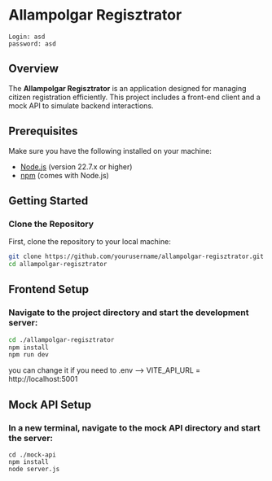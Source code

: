 # Allampolgar Regisztrator
```
Login: asd
password: asd
```

## Overview

The **Allampolgar Regisztrator** is an application designed for managing citizen registration efficiently. This project includes a front-end client and a mock API to simulate backend interactions. 

## Prerequisites

Make sure you have the following installed on your machine:

- [Node.js](https://nodejs.org/) (version 22.7.x or higher)
- [npm](https://www.npmjs.com/) (comes with Node.js)

## Getting Started

### Clone the Repository

First, clone the repository to your local machine:

```bash
git clone https://github.com/yourusername/allampolgar-regisztrator.git
cd allampolgar-regisztrator
```

## Frontend Setup

### Navigate to the project directory and start the development server:
```bash
cd ./allampolgar-regisztrator
npm install
npm run dev
```

you can change it if you need to
.env --> VITE_API_URL  = http://localhost:5001 

## Mock API Setup

### In a new terminal, navigate to the mock API directory and start the server:
```
cd ./mock-api
npm install
node server.js
```

